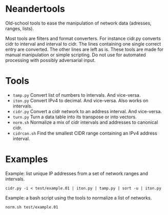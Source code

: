 # Neandertools
Old-school tools to ease the manipulation of network data (adresses, ranges, lists).

Most tools are filters and format converters. For instance cidr.py converts cidr to interval and interval to cidr. The lines containing one single correct entry are converted. The other lines are left as is. These tools are made for manual manipulation or simple scripting. Do not use for automated processing with possibly adversarial input.

# Tools
- ``tamp.py`` Convert list of numbers to intervals. And vice-versa.
- ``iton.py`` Convert IPv4 to decimal. And vice-versa. Also works on intervals.
- ``cidr.py`` Convert a cidr network to an address interval. And vice-versa.
- ``turn.py`` Turn a data table into its transpose or into vectors.
- ``norm.sh`` Normalize a mix of cidr intervals and addresses to canonical cidr.
- ``cidrcan.sh`` Find the smallest CIDR range containing an IPv4 address interval.

# Examples
Example: list unique IP addresses from a set of network ranges and intervals.

``cidr.py -i < test/example.01 | iton.py | tamp.py | sort -u | iton.py``

Example: a bash script using the tools to normalize a list of networks.

``norm.sh test/example.01``
